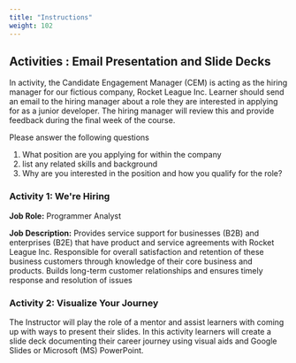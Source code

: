 ```yaml
---
title: "Instructions"
weight: 102
---
```


## Activities : Email Presentation and Slide Decks  
In activity, the Candidate Engagement Manager (CEM) is acting as the hiring manager for our fictious company, Rocket League Inc. Learner should send an email to the hiring manager about a role they are interested in applying for as a junior developer. The hiring manager will review this and provide feedback during the final week of the course. 

Please answer the following questions

1. What position are you applying for within the company
2. list any related skills and background
3. Why are you interested in the position and how you qualify for the role? 

### Activity 1: We're Hiring  
**Job Role:** Programmer Analyst 

**Job Description:** 
Provides service support for businesses (B2B) and enterprises (B2E) that have product and service agreements with Rocket League Inc. Responsible for overall satisfaction and retention of these business customers through knowledge of their core business and products. Builds long-term customer relationships and ensures timely response and resolution of issues


### Activity 2: Visualize Your Journey 
The Instructor will play the role of a mentor and assist learners with coming up with ways to present their slides.
In this activity learners will create a slide deck documenting their career journey using visual aids and Google Slides or Microsoft (MS) PowerPoint. 




